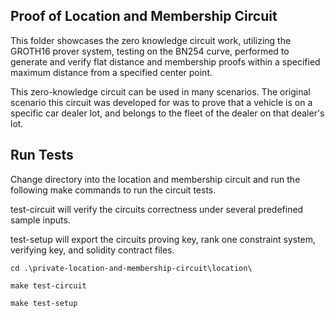 ## **Proof of Location and Membership Circuit**
This folder showcases the zero knowledge circuit work, utilizing the GROTH16 prover system, testing on the BN254 curve, performed to generate and verify flat distance and membership proofs within a specified maximum distance from a specified center point.

This zero-knowledge circuit can be used in many scenarios. The original scenario this circuit was developed for was to prove that a vehicle is on a specific car dealer lot, and belongs to the fleet of the dealer on that dealer's lot.

## **Run Tests**

Change directory into the location and membership circuit and run the following make commands to run the circuit tests.

test-circuit will verify the circuits correctness under several predefined sample inputs.

test-setup will export the circuits proving key, rank one constraint system, verifying key, and solidity contract files. 

```
cd .\private-location-and-membership-circuit\location\

make test-circuit

make test-setup
```
